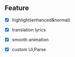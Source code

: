 

## Feature

- [x] highlight(enhanced&normal)
- [x] translation lyrics
- [x] smooth animation
- [x] custom UI,Parse

